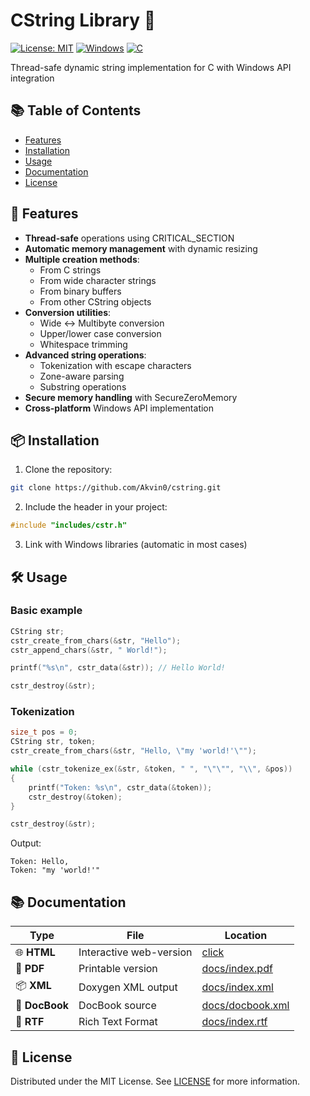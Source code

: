 # CString Library 🚀

[![License: MIT](https://img.shields.io/badge/License-MIT-blue.svg)](https://opensource.org/licenses/MIT)
[![Windows](https://img.shields.io/badge/Platform-Windows-0078d7.svg)](https://en.wikipedia.org/wiki/Microsoft_Windows)
[![C](https://img.shields.io/badge/Language-C-00599C.svg)](https://en.wikipedia.org/wiki/C_(programming_language))

Thread-safe dynamic string implementation for C with Windows API integration

## 📚 Table of Contents
- [Features](#-features)
- [Installation](#-installation)
- [Usage](#-usage)
- [Documentation](#-documentation)
- [License](#-license)

## 🌟 Features

- **Thread-safe** operations using CRITICAL_SECTION
- **Automatic memory management** with dynamic resizing
- **Multiple creation methods**:
  - From C strings
  - From wide character strings
  - From binary buffers
  - From other CString objects
- **Conversion utilities**:
  - Wide <-> Multibyte conversion
  - Upper/lower case conversion
  - Whitespace trimming
- **Advanced string operations**:
  - Tokenization with escape characters
  - Zone-aware parsing
  - Substring operations
- **Secure memory handling** with SecureZeroMemory
- **Cross-platform** Windows API implementation

## 📦 Installation

1. Clone the repository:
```bash
git clone https://github.com/Akvin0/cstring.git
```
2. Include the header in your project:
```c
#include "includes/cstr.h"
```
3. Link with Windows libraries (automatic in most cases)

## 🛠 Usage

### Basic example
```c
CString str;
cstr_create_from_chars(&str, "Hello");
cstr_append_chars(&str, " World!");

printf("%s\n", cstr_data(&str)); // Hello World!

cstr_destroy(&str);
```

### Tokenization
```c
size_t pos = 0;
CString str, token;
cstr_create_from_chars(&str, "Hello, \"my 'world!'\"");

while (cstr_tokenize_ex(&str, &token, " ", "\"\"", "\\", &pos))
{
    printf("Token: %s\n", cstr_data(&token));
    cstr_destroy(&token);
}

cstr_destroy(&str);
```
Output:
```
Token: Hello, 
Token: "my 'world!'"
```

## 📚 Documentation

|Type|File|Location|
|----|----|--------|
|🌐 **HTML** | Interactive web-version | [click](https://akvin0.github.io/CString/) |
|📄 **PDF** | Printable version | [docs/index.pdf](docs/index.pdf)
|📦 **XML** | Doxygen XML output | [docs/index.xml](docs/index.xml)
|📖 **DocBook** | DocBook source | [docs/docbook.xml](docs/docbook.xml)
|📝 **RTF** | Rich Text Format | [docs/index.rtf](docs/index.rtf)

## 📜 License 

Distributed under the MIT License. See [LICENSE](LICENSE) for more information.

